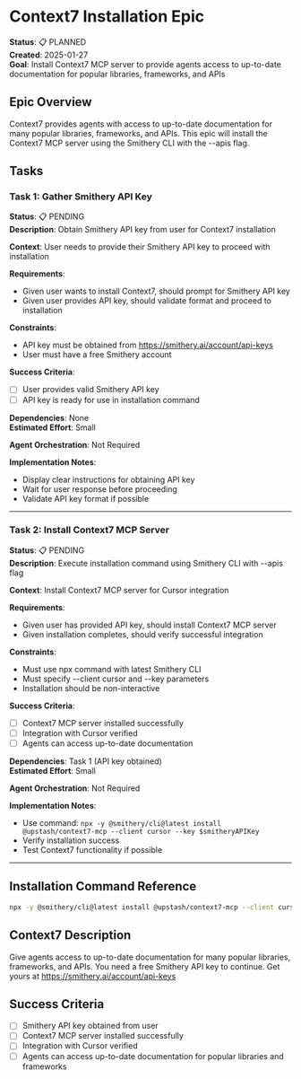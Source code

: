 # Context7 Installation Epic

**Status**: 📋 PLANNED  
**Created**: 2025-01-27  
**Goal**: Install Context7 MCP server to provide agents access to up-to-date documentation for popular libraries, frameworks, and APIs

## Epic Overview

Context7 provides agents with access to up-to-date documentation for many popular libraries, frameworks, and APIs. This epic will install the Context7 MCP server using the Smithery CLI with the --apis flag.

## Tasks

### Task 1: Gather Smithery API Key

**Status**: 📋 PENDING  
**Description**: Obtain Smithery API key from user for Context7 installation

**Context**: User needs to provide their Smithery API key to proceed with installation

**Requirements**:

- Given user wants to install Context7, should prompt for Smithery API key
- Given user provides API key, should validate format and proceed to installation

**Constraints**:

- API key must be obtained from https://smithery.ai/account/api-keys
- User must have a free Smithery account

**Success Criteria**:

- [ ] User provides valid Smithery API key
- [ ] API key is ready for use in installation command

**Dependencies**: None  
**Estimated Effort**: Small

**Agent Orchestration**: Not Required

**Implementation Notes**:

- Display clear instructions for obtaining API key
- Wait for user response before proceeding
- Validate API key format if possible

---

### Task 2: Install Context7 MCP Server

**Status**: 📋 PENDING  
**Description**: Execute installation command using Smithery CLI with --apis flag

**Context**: Install Context7 MCP server for Cursor integration

**Requirements**:

- Given user has provided API key, should install Context7 MCP server
- Given installation completes, should verify successful integration

**Constraints**:

- Must use npx command with latest Smithery CLI
- Must specify --client cursor and --key parameters
- Installation should be non-interactive

**Success Criteria**:

- [ ] Context7 MCP server installed successfully
- [ ] Integration with Cursor verified
- [ ] Agents can access up-to-date documentation

**Dependencies**: Task 1 (API key obtained)  
**Estimated Effort**: Small

**Agent Orchestration**: Not Required

**Implementation Notes**:

- Use command: `npx -y @smithery/cli@latest install @upstash/context7-mcp --client cursor --key $smitheryAPIKey`
- Verify installation success
- Test Context7 functionality if possible

---

## Installation Command Reference

```bash
npx -y @smithery/cli@latest install @upstash/context7-mcp --client cursor --key $smitheryAPIKey
```

## Context7 Description

Give agents access to up-to-date documentation for many popular libraries, frameworks, and APIs. You need a free Smithery API key to continue. Get yours at https://smithery.ai/account/api-keys

## Success Criteria

- [ ] Smithery API key obtained from user
- [ ] Context7 MCP server installed successfully
- [ ] Integration with Cursor verified
- [ ] Agents can access up-to-date documentation for popular libraries and frameworks
